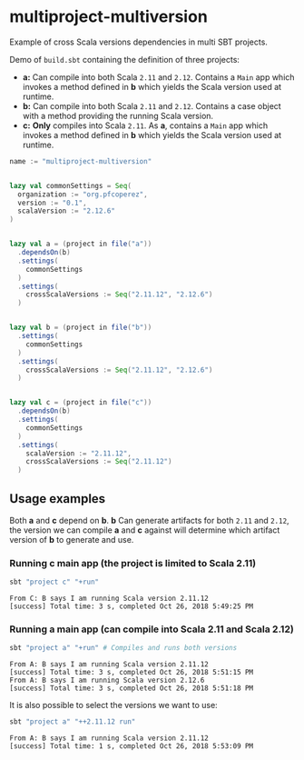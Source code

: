 # multiproject-multiversion
Example of cross Scala versions dependencies in multi SBT projects.

Demo of `build.sbt` containing the definition of three projects:

- **a:** Can compile into both Scala `2.11` and `2.12`. Contains a `Main` app which invokes a method defined in **b** which yields the Scala version used at runtime.
- **b:** Can compile into both Scala `2.11` and `2.12`. Contains a case object with a method providing the running Scala version.
- **c:** **Only** compiles into Scala `2.11`. As **a**, contains a `Main` app which invokes a method defined in **b** which yields the Scala version used at runtime.

```sbt
name := "multiproject-multiversion"


lazy val commonSettings = Seq(
  organization := "org.pfcoperez",
  version := "0.1",
  scalaVersion := "2.12.6"
)


lazy val a = (project in file("a"))
  .dependsOn(b)
  .settings(
    commonSettings
  )
  .settings(
    crossScalaVersions := Seq("2.11.12", "2.12.6")
  )


lazy val b = (project in file("b"))
  .settings(
    commonSettings
  )
  .settings(
    crossScalaVersions := Seq("2.11.12", "2.12.6")
  )


lazy val c = (project in file("c"))
  .dependsOn(b)
  .settings(
    commonSettings
  )
  .settings(
    scalaVersion := "2.11.12",
    crossScalaVersions := Seq("2.11.12")
  )
```

## Usage examples

Both **a** and **c** depend on **b**. **b** Can generate artifacts for both `2.11` and `2.12`, the version we can compile **a** and **c** against will determine which artifact version of **b** to generate and use.

### Running **c** main app (the project is limited to Scala 2.11)

```bash
sbt "project c" "+run"
```

```
From C: B says I am running Scala version 2.11.12
[success] Total time: 3 s, completed Oct 26, 2018 5:49:25 PM
```

### Running **a** main app (can compile into Scala 2.11 and Scala 2.12)

```bash
sbt "project a" "+run" # Compiles and runs both versions
```

```
From A: B says I am running Scala version 2.11.12
[success] Total time: 3 s, completed Oct 26, 2018 5:51:15 PM
From A: B says I am running Scala version 2.12.6
[success] Total time: 3 s, completed Oct 26, 2018 5:51:18 PM
```

It is also possible to select the versions we want to use:

```bash
sbt "project a" "++2.11.12 run"
```

```
From A: B says I am running Scala version 2.11.12
[success] Total time: 1 s, completed Oct 26, 2018 5:53:09 PM
```
